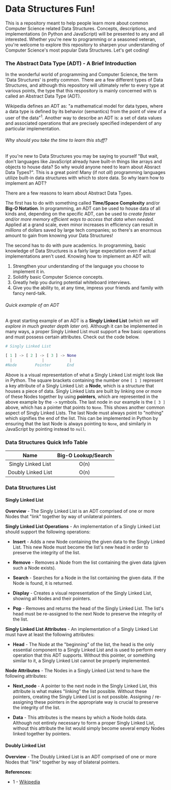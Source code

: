 # Data Structures Fun!

This is a repository meant to help people learn more about common Computer Science related Data Structures. Concepts, descriptions, and implementations (in Python and JavaScript) will be presented to any and all interested. Whether you're new to programming or a seasoned veteran, you're welcome to explore this repository to sharpen your understanding of Computer Science's most popular Data Structures. Let's get coding!

### The Abstract Data Type (ADT) - A Brief Introduction

In the wonderful world of programming and Computer Science, the term 'Data Structures' is pretty common. There are a few different types of Data Structures, and although this repository will ultimately refer to every type at various points, the type that this respository is mainly concerned with is called an Abstract Data Type (ADT).

Wikipedia defines an ADT as: "a mathematical model for data types, where a data type is defined by its behavior (semantics) from the point of view of a user of the data"<sup>1</sup>. Another way to describe an ADT is: a set of data values and associated operations that are precisely specified independent of any particular implementation.

###### Why should you take the time to learn this stuff?

If you're new to Data Structures you may be saying to yourself "But wait, don't languages like JavaScript already have built-in things like arrays and objects to house data? So why would anyone need to learn about Absract Data Types?". This is a great point! Many (if not *all*) programming languages utilize  built-in data structures with which to store data. So why learn how to implement an ADT?

There are a few reasons to learn about Abstract Data Types.

The first has to do with something called **Time/Space Complexity** and/or **Big-O Notation**. In programming, an ADT can be used to house data of all kinds and, depending on the specific ADT, can be used to *create faster and/or more memory efficient ways to access that data when needed*. Applied at a grand scale, even minor increases in efficiency can result in *millions* of dollars saved by large tech companies; so there's an enormous amount to gain from knowing your Data Structures!

The second has to do with pure academics. In programming, basic knowledge of Data Structures is a fairly large expectation even if actual implementations aren't used. Knowing how to implement an ADT will:
1. Strengthen your understanding of the language you choose to implement it in.
2. Solidify basic Computer Science concepts.
3. Greatly help you during potential whiteboard interviews.
4. Give you the ability to, at any time, impress your friends and family with fancy nerd-talk.

###### Quick example of an ADT

A great starting example of an ADT is a **Singly Linked List** (*which we will explore in much greater depth later on*). Although it can be implemented in many ways, a proper Singly Linked List must support a few basic operations and must possess certain attributes. Check out the code below.

```python
# Singly Linked List

[ 1 ] -> [ 2 ] -> [ 3 ] -> None
  |             |           |
#Node        Pointer       End
```

Above is a visual representation of what a Singly Linked List might look like in Python. The square brackets containing the number one ```[ 1 ]``` represent a key attribute of a Singly Linked List: a **Node**, which is a structure that houses a piece of data. Singly Linked Lists are built by linking one or more of these Nodes together by using **pointers**, which are represented in the above example by the ```->``` symbols. The last node in our example is the ```[ 3 ]``` above, which has a pointer that points to ```None```. This shows another common aspect of Singly Linked Lists. The last Node must always point to "nothing" which signifies the end of the list. This can be implemented in Python by ensuring that the last Node is always pointing to ```None```, and similarly in JavaScript by pointing instead to ```null```.

### Data Structures Quick Info Table
| Name | Big-O Lookup/Search |
| :-------------: | :-------------: |
| Singly Linked List | O(n) |
| Doubly Linked List | O(n) |

### Data Structures List

#### Singly Linked List

**Overview** - The Singly Linked List is an ADT comprised of one or more Nodes that "link" together by way of unilateral pointers.

**Singly Linked List Operations** - An implementation of a Singly Linked List should support the following operations:

- **Insert** - Adds a new Node containing the given data to the Singly Linked List. This new Node must become the list's new head in order to preserve the integrity of the list.

- **Remove** - Removes a Node from the list containing the given data (given such a Node exists).

- **Search** - Searches for a Node in the list containing the given data. If the Node is found, it is returned.

- **Display** - Creates a visual representation of the Singly Linked List, showing all Nodes and their pointers.

- **Pop** - Removes and returns the head of the Singly Linked List. The list's head must be re-assigned to the next Node to preserve the integrity of the list.

**Singly Linked List Attributes** - An implementation of a Singly Linked List must have at least the following attributes:

- **Head** - The Node at the "beginning" of the list, the head is the only essential component to a Singly Linked List and is used to perform every operation that this ADT supports. Without this pointer, or something similar to it, a Singly Linked List cannot be properly implemented.

**Node Attributes** - The Nodes in a Singly Linked List tend to have the following attributes:

- **Next_node** - A pointer to the next node in the Singly Linked List, this attribute is what makes "linking" the list possible. Without these pointers, creating the Singly Linked List is not possible. Assigning / re-assigning these pointers in the appropriate way is crucial to preserve the integrity of the list.


- **Data** - This attributes is the means by which a Node holds data. Although not entirely necessary to form a proper Singly Linked List, without this attribute the list would simply become several empty Nodes linked together by pointers.

#### Doubly Linked List

**Overview** - The Doubly Linked List is an ADT comprised of one or more Nodes that "link" together by way of bilateral pointers.

**References:**
- 1 - [Wikipedia](https://en.wikipedia.org/wiki/Abstract_data_type)
